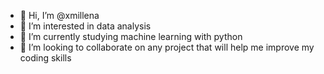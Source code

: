 - 👋 Hi, I’m @xmillena
- 👀 I’m interested in data analysis
- 🌱 I’m currently studying machine learning with python
- 💞️ I’m looking to collaborate on any project that will help me improve my coding skills

<!---
xmillena/xmillena is a ✨ special ✨ repository because its `README.md` (this file) appears on your GitHub profile.
You can click the Preview link to take a look at your changes.
--->
